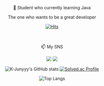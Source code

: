 <div align="center">
  🌱 Student who currently learning Java 

The one who wants to be a great developer



[![Hits](https://hits.seeyoufarm.com/api/count/incr/badge.svg?url=https%3A%2F%2Fgithub.com%2Fjunkue20%2Fhit-counter&count_bg=%23FB3838&title_bg=%23333333&icon=&icon_color=%23E7E7E7&title=Today%27s+Hits&edge_flat=false)](https://hits.seeyoufarm.com)

<br>
<br>
📫 My SNS
<br>
<br>
<a href="https://blog.naver.com/junkue17" target="_blank"><img src="https://img.shields.io/badge/Blog-03C75A?style=square-flat&logo=Naver&logoColor=white"/></a>
<a href="https://www.instagram.com/junkue20/" target="_blank"><img src="https://img.shields.io/badge/Instagram-E4405F?style=square-flat&logo=Instagram&logoColor=white"/></a>

<br>
<div align="center">
  
![K-Junyyy's GitHub stats](https://github-readme-stats.vercel.app/api?username=junkue20&show_icons=true&theme=highcontrast)
[![Solved.ac Profile](http://mazassumnida.wtf/api/generate_badge?boj=junkue30)](https://solved.ac/junkue30)

![Top Langs](https://github-readme-stats.vercel.app/api/top-langs/?username=junkue20&layout=compact&theme=tokyonight)
</div>

<!--
**junkue20/junkue20** is a ✨ _special_ ✨ repository because its `README.md` (this file) appears on your GitHub profile.

Here are some ideas to get you started:

- 🔭 I’m currently working on ...
- 🌱 I’m currently learning ...
- 👯 I’m looking to collaborate on ...
- 🤔 I’m looking for help with ...
- 💬 Ask me about ...
- 📫 How to reach me: ...
- 😄 Pronouns: ...
- ⚡ Fun fact: ...
-->
